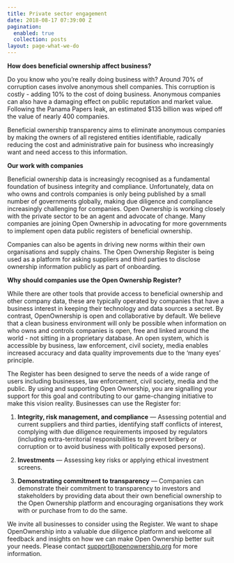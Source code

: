 ```yaml
---
title: Private sector engagement
date: 2018-08-17 07:39:00 Z
pagination:
  enabled: true
  collection: posts
layout: page-what-we-do
---
```


**How does beneficial ownership affect business?**

Do you know who you’re really doing business with? Around 70% of corruption cases involve anonymous shell companies. This corruption is costly - adding 10% to the cost of doing business. Anonymous companies can also have a damaging effect on public reputation and market value. Following the Panama Papers leak, an estimated $135 billion was wiped off the value of nearly 400 companies.

Beneficial ownership transparency aims to eliminate anonymous companies by making the owners of all registered entities identifiable, radically reducing the cost and administrative pain for business who increasingly want and need access to this information.

**Our work with companies**

Beneficial ownership data is increasingly recognised as a fundamental foundation of business integrity and compliance. Unfortunately, data on who owns and controls companies is only being published by a small number of governments globally, making due diligence and compliance increasingly challenging for companies. Open Ownership is working closely with the private sector to be an agent and advocate of change. Many companies are joining Open Ownership in advocating for more governments to implement open data public registers of beneficial ownership.

Companies can also be agents in driving new norms within their own organisations and supply chains. The Open Ownership Register is being used as a platform for asking suppliers and third parties to disclose ownership information publicly as part of onboarding.

**Why should companies use the Open Ownership Register?**

While there are other tools that provide access to beneficial ownership and other company data, these are typically operated by companies that have a business interest in keeping their technology and data sources a secret. By contrast, OpenOwnership is open and collaborative by default. We believe that a clean business environment will only be possible when information on who owns and controls companies is open, free and linked around the world - not sitting in a proprietary database. An open system, which is accessible by business, law enforcement, civil society, media enables increased accuracy and data quality improvements due to the ‘many eyes’ principle.

The Register has been designed to serve the needs of a wide range of users including businesses, law enforcement, civil society, media and the public.  By using and supporting Open Ownership, you are signalling your support for this goal and contributing to our game-changing initiative to make this vision reality. Businesses can use the Register for:

1. **Integrity, risk management, and compliance** — Assessing potential and current suppliers and third parties, identifying staff conflicts of interest, complying with due diligence requirements imposed by regulators (including extra-territorial responsibilities to prevent bribery or corruption or to avoid business with politically exposed persons).

2. **Investments** — Assessing key risks or applying ethical investment screens.

3. **Demonstrating commitment to transparency** — Companies can demonstrate their commitment to transparency to investors and stakeholders by providing data about their own beneficial ownership to the Open Ownership platform and encouraging organisations they work with or purchase from to do the same.

We invite all businesses to consider using the Register. We want to shape OpenOwnership into a valuable due diligence platform and welcome all feedback and insights on how we can make Open Ownership better suit your needs. Please contact [support@openownership.org](support@openownership.org) for more information.
